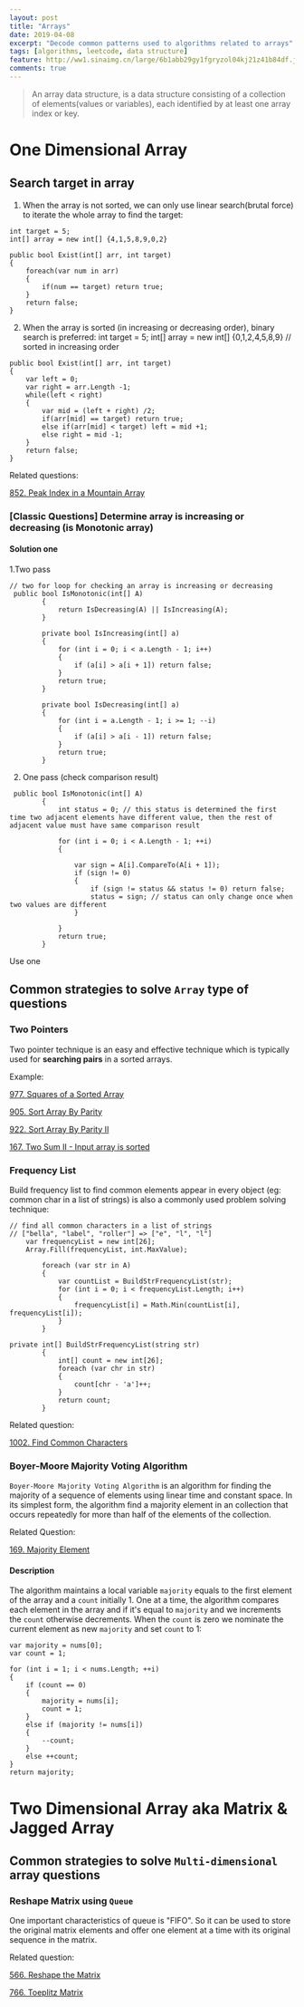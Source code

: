 ```yaml
---
layout: post
title: "Arrays"
date: 2019-04-08
excerpt: "Decode common patterns used to algorithms related to arrays"
tags: [algorithms, leetcode, data structure]
feature: http://ww1.sinaimg.cn/large/6b1abb29gy1fgryzol04kj21z41b84df.jpg
comments: true
---
```


>An array data structure, is a data structure consisting of a collection of elements(values or variables), each identified by at least one array index or key.

# One Dimensional Array

## Search target in array
1. When the array is not sorted, we can only use linear search(brutal force) to iterate the whole array to find the target:

```
int target = 5;
int[] array = new int[] {4,1,5,8,9,0,2}

public bool Exist(int[] arr, int target)
{
    foreach(var num in arr)
    {
        if(num == target) return true;
    }
    return false;
}
```

2. When the array is sorted (in increasing or decreasing order), binary search is preferred:
int target = 5;
int[] array = new int[] {0,1,2,4,5,8,9} // sorted in increasing order

```
public bool Exist(int[] arr, int target)
{
    var left = 0;
    var right = arr.Length -1;
    while(left < right)
    {
        var mid = (left + right) /2;
        if(arr[mid] == target) return true;
        else if(arr[mid] < target) left = mid +1;
        else right = mid -1;
    }
    return false;
}
```

Related questions:

[852. Peak Index in a Mountain Array](https://leetcode.com/problems/peak-index-in-a-mountain-array/)

### [Classic Questions] Determine array is increasing or decreasing (is Monotonic array)

#### Solution one

1.Two pass

```
// two for loop for checking an array is increasing or decreasing
 public bool IsMonotonic(int[] A)
        {
            return IsDecreasing(A) || IsIncreasing(A);
        }

        private bool IsIncreasing(int[] a)
        {
            for (int i = 0; i < a.Length - 1; i++)
            {
                if (a[i] > a[i + 1]) return false;
            }
            return true;
        }

        private bool IsDecreasing(int[] a)
        {
            for (int i = a.Length - 1; i >= 1; --i)
            {
                if (a[i] > a[i - 1]) return false;
            }
            return true;
        }
```

2. One pass (check comparison result)

```
 public bool IsMonotonic(int[] A)
        {
            int status = 0; // this status is determined the first time two adjacent elements have different value, then the rest of adjacent value must have same comparison result

            for (int i = 0; i < A.Length - 1; ++i)
            {

                var sign = A[i].CompareTo(A[i + 1]);
                if (sign != 0)
                {
                    if (sign != status && status != 0) return false;
                    status = sign; // status can only change once when two values are different
                }
                
            }
            return true;
        }
```


Use one

## Common strategies to solve `Array` type of questions

### Two Pointers
Two pointer technique is an easy and effective technique which is typically used for **searching pairs** in a sorted arrays.

Example:

[977. Squares of a Sorted Array](https://leetcode.com/problems/squares-of-a-sorted-array/) 

[905. Sort Array By Parity](https://leetcode.com/problems/sort-array-by-parity/)

[922. Sort Array By Parity II](https://leetcode.com/problems/sort-array-by-parity-ii/)

[167. Two Sum II - Input array is sorted](https://leetcode.com/problems/two-sum-ii-input-array-is-sorted/)

### Frequency List
Build frequency list to find common elements appear in every object (eg: common char in a list of strings) is also a commonly used problem solving technique:

```
// find all common characters in a list of strings
// ["bella", "label", "roller"] => ["e", "l", "l"]
    var frequencyList = new int[26];
    Array.Fill(frequencyList, int.MaxValue);

        foreach (var str in A)
        {
            var countList = BuildStrFrequencyList(str);
            for (int i = 0; i < frequencyList.Length; i++)
            {
                frequencyList[i] = Math.Min(countList[i], frequencyList[i]);
            }
        }

private int[] BuildStrFrequencyList(string str)
        {
            int[] count = new int[26];
            foreach (var chr in str)
            {
                count[chr - 'a']++;
            }
            return count;
        }
```

Related question:

[1002. Find Common Characters](https://leetcode.com/problems/find-common-characters/)

### Boyer-Moore Majority Voting Algorithm
`Boyer-Moore Majority Voting Algorithm` is an algorithm for finding the majority of a sequence of elements using linear time and constant space. In its simplest form, the algorithm find a majority element in an collection that occurs repeatedly for more than half of the elements of the collection.

Related Question:

[169. Majority Element](https://leetcode.com/problems/majority-element/)

#### Description
The algorithm maintains a local variable `majority` equals to the first element of the array and a `count` initially 1. One at a time, the algorithm compares each element in the array and if it's equal to `majority` and we increments the `count` otherwise decrements. When the `count` is zero we nominate the current element as new `majority` and set `count` to 1:

```
var majority = nums[0];
var count = 1;

for (int i = 1; i < nums.Length; ++i)
{
    if (count == 0)
    {
        majority = nums[i];
        count = 1;
    }
    else if (majority != nums[i])
    {
        --count;
    }
    else ++count;
}
return majority;
```


# Two Dimensional Array aka Matrix & Jagged Array

## Common strategies to solve `Multi-dimensional` array questions

### Reshape Matrix using `Queue`
One important characteristics of queue is "FIFO". So it can be used to store the original matrix elements and offer one element at a time with its original sequence in the matrix.

Related question:

[566. Reshape the Matrix](https://leetcode.com/problems/reshape-the-matrix/)

[766. Toeplitz Matrix](https://leetcode.com/problems/toeplitz-matrix/)






